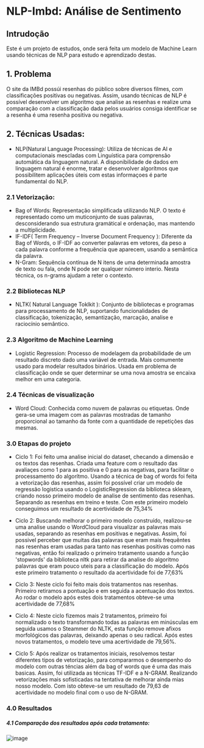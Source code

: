# NLP-Imbd: Análise de Sentimento

## Intrudoção
Este é um projeto de estudos, onde será feita um modelo de Machine Learn usando técnicas de NLP para estudo e aprendizado destas. 

## 1. Problema
O site da IMBd possúi resenhas do público sobre diversos filmes, com classificações positivas ou negativas. Assim, usando técnicas de NLP é possível desenvolver um algoritmo que analise as resenhas e realize uma comparação com a classificação dada pelos usuários consiga identificar se a resenha é uma resenha positiva ou negativa. 

## 2. Técnicas Usadas:

- NLP(Natural Language Processing): Utiliza de técnicas de AI e computacionais mescladas com Linguística para comprensão automática da linguagem natural. A disponibilidade de dados em linguagem natural é enorme, tratar e desenvolver algorítmos que possibilitem aplicações úteis com estas informaçoes é parte fundamental do NLP. 

### 2.1 Vetorização:

- Bag of Words: Representação simplificada utilizando NLP. O texto é representado como um muticonjunto de suas palavras, desconsiderando sua estrutura gramátical e ordenação, mas mantendo a multiplicidade.
- IF-IDF( Term Frequency – Inverse Document Frequency ): Diferente da Bag of Words, o IF-IDF ao converter palavras em vetores, da peso a cada palavra conforme a frequência que aparecem, usando a semântica da palavra. 
- N-Gram: Sequência contínua de N itens de uma determinada amostra de texto ou fala, onde N pode ser qualquer número interio. Nesta técnica, os n-grams ajudam a reter o contexto.

### 2.2 Bibliotecas NLP

- NLTK( Natural Language Toklkit ): Conjunto de bibliotecas e programas para processamento de NLP, suportando funcionalidades de classificação, tokenização, semantização, marcação, analise e raciocínio semântico. 

### 2.3 Algoritmo de Machine Learning

- Logistic Regression: Processo de modelagem da probabilidade de um resultado discreto dado uma variável de entrada. Mais comumente usado para modelar resultados binários. Usada em problema de classificação onde se quer determinar se uma nova amostra se encaixa melhor em uma categoria. 

### 2.4 Técnicas de visualização
- Word Cloud: Conhecida como nuvem de palavras ou etiquetas. Onde gera-se uma imagem com as palavras mostradas de tamanho proporcional ao tamanho da fonte com a quantidade de repetições das mesmas. 

### 3.0 Etapas do projeto

- Ciclo 1: Foi feito uma analise inicial do dataset, checando a dimensão e os textos das resenhas. Criada uma feature com o resultado das avaliaçes como 1 para as positiva e 0 para as negativas, para facilitar o processamento do algorítmo. 
Usando a técnica de bag of words foi feita a vetorização das resenhas, assim foi possível criar um modelo de regressão logistica usando o LogisticRegression da biblioteca sklearn, criando nosso primeiro modelo de analise de sentimento das resenhas. Separando as resenhas em treino e teste. 
Com este primeiro modelo conseguimos um resultado de acertividade de 75,34%

- Ciclo 2: Buscando melhorar o primeiro modelo construído, realizou-se uma analise usando o WordCloud para visualizar as palavras mais usadas, separando as resenhas em positivas e negativas. Assim, foi possivel perceber que muitas das palavras que eram mais frequêntes nas resenhas eram usadas para tanto nas resenhas positivas como nas negativas, então foi realizado o primeiro tratamento usando a função 'stopwords' da biblioteca nltk para retirar da analise do algoritmo palavras que eram pouco uteis para a classificação do modelo. 
Após este primeiro tratamento o resultado da acertividade foi de 77,63%

- Ciclo 3: Neste ciclo foi feito mais dois tratamentos nas resenhas. Primeiro retiramos a pontuação e em seguida a acentuação dos textos.
Ao rodar o modelo após estes dois tratamentos obteve-se uma acertividade de 77,68%

- Ciclo 4: Neste ciclo fizemos mais 2 tratamentos, primeiro foi normalizado o texto transformando todas as palavras em minúsculas em seguida usamos o Steammer do NLTK, esta função remove afixos morfológicos das palavras, deixando apenas o seu radical. 
Após estes novos tratamentos, o modelo teve uma acertividade de 79,56%.

- Ciclo 5: Após realizar os tratamentos iniciais, resolvemos testar diferentes tipos de vetorização, para compararmos o desempenho do modelo com outras téncias além da bag of words que é uma das mais basicas. Assim, foi utilizada as técnicas TF-IDF e a N-GRAM. Realizando vetorizações mais sofisticadas na tentativa de melhorar ainda mias nosso modelo. 
Com isto obteve-se um resultado de 79,63 de acertividade no modelo final com o uso de N-GRAM. 

### 4.0 Resultados

##### 4.1 Comparação dos resultados após cada tratamento:

![image](https://user-images.githubusercontent.com/94136773/161434122-6abed4aa-f1ac-45e9-b01a-418160a94d23.png)









